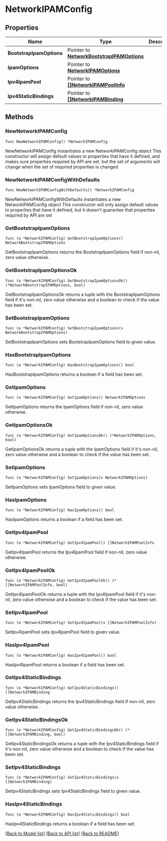 # NetworkIPAMConfig

## Properties

Name | Type | Description | Notes
------------ | ------------- | ------------- | -------------
**BootstrapIpamOptions** | Pointer to [**NetworkBootstrapIPAMOptions**](networkBootstrapIPAMOptions.md) |  | [optional] 
**IpamOptions** | Pointer to [**NetworkIPAMOptions**](networkIPAMOptions.md) |  | [optional] 
**Ipv4IpamPool** | Pointer to [**[]NetworkIPAMPoolInfo**](NetworkIPAMPoolInfo.md) |  | [optional] 
**Ipv4StaticBindings** | Pointer to [**[]NetworkIPAMBinding**](NetworkIPAMBinding.md) |  | [optional] 

## Methods

### NewNetworkIPAMConfig

`func NewNetworkIPAMConfig() *NetworkIPAMConfig`

NewNetworkIPAMConfig instantiates a new NetworkIPAMConfig object
This constructor will assign default values to properties that have it defined,
and makes sure properties required by API are set, but the set of arguments
will change when the set of required properties is changed

### NewNetworkIPAMConfigWithDefaults

`func NewNetworkIPAMConfigWithDefaults() *NetworkIPAMConfig`

NewNetworkIPAMConfigWithDefaults instantiates a new NetworkIPAMConfig object
This constructor will only assign default values to properties that have it defined,
but it doesn't guarantee that properties required by API are set

### GetBootstrapIpamOptions

`func (o *NetworkIPAMConfig) GetBootstrapIpamOptions() NetworkBootstrapIPAMOptions`

GetBootstrapIpamOptions returns the BootstrapIpamOptions field if non-nil, zero value otherwise.

### GetBootstrapIpamOptionsOk

`func (o *NetworkIPAMConfig) GetBootstrapIpamOptionsOk() (*NetworkBootstrapIPAMOptions, bool)`

GetBootstrapIpamOptionsOk returns a tuple with the BootstrapIpamOptions field if it's non-nil, zero value otherwise
and a boolean to check if the value has been set.

### SetBootstrapIpamOptions

`func (o *NetworkIPAMConfig) SetBootstrapIpamOptions(v NetworkBootstrapIPAMOptions)`

SetBootstrapIpamOptions sets BootstrapIpamOptions field to given value.

### HasBootstrapIpamOptions

`func (o *NetworkIPAMConfig) HasBootstrapIpamOptions() bool`

HasBootstrapIpamOptions returns a boolean if a field has been set.

### GetIpamOptions

`func (o *NetworkIPAMConfig) GetIpamOptions() NetworkIPAMOptions`

GetIpamOptions returns the IpamOptions field if non-nil, zero value otherwise.

### GetIpamOptionsOk

`func (o *NetworkIPAMConfig) GetIpamOptionsOk() (*NetworkIPAMOptions, bool)`

GetIpamOptionsOk returns a tuple with the IpamOptions field if it's non-nil, zero value otherwise
and a boolean to check if the value has been set.

### SetIpamOptions

`func (o *NetworkIPAMConfig) SetIpamOptions(v NetworkIPAMOptions)`

SetIpamOptions sets IpamOptions field to given value.

### HasIpamOptions

`func (o *NetworkIPAMConfig) HasIpamOptions() bool`

HasIpamOptions returns a boolean if a field has been set.

### GetIpv4IpamPool

`func (o *NetworkIPAMConfig) GetIpv4IpamPool() []NetworkIPAMPoolInfo`

GetIpv4IpamPool returns the Ipv4IpamPool field if non-nil, zero value otherwise.

### GetIpv4IpamPoolOk

`func (o *NetworkIPAMConfig) GetIpv4IpamPoolOk() (*[]NetworkIPAMPoolInfo, bool)`

GetIpv4IpamPoolOk returns a tuple with the Ipv4IpamPool field if it's non-nil, zero value otherwise
and a boolean to check if the value has been set.

### SetIpv4IpamPool

`func (o *NetworkIPAMConfig) SetIpv4IpamPool(v []NetworkIPAMPoolInfo)`

SetIpv4IpamPool sets Ipv4IpamPool field to given value.

### HasIpv4IpamPool

`func (o *NetworkIPAMConfig) HasIpv4IpamPool() bool`

HasIpv4IpamPool returns a boolean if a field has been set.

### GetIpv4StaticBindings

`func (o *NetworkIPAMConfig) GetIpv4StaticBindings() []NetworkIPAMBinding`

GetIpv4StaticBindings returns the Ipv4StaticBindings field if non-nil, zero value otherwise.

### GetIpv4StaticBindingsOk

`func (o *NetworkIPAMConfig) GetIpv4StaticBindingsOk() (*[]NetworkIPAMBinding, bool)`

GetIpv4StaticBindingsOk returns a tuple with the Ipv4StaticBindings field if it's non-nil, zero value otherwise
and a boolean to check if the value has been set.

### SetIpv4StaticBindings

`func (o *NetworkIPAMConfig) SetIpv4StaticBindings(v []NetworkIPAMBinding)`

SetIpv4StaticBindings sets Ipv4StaticBindings field to given value.

### HasIpv4StaticBindings

`func (o *NetworkIPAMConfig) HasIpv4StaticBindings() bool`

HasIpv4StaticBindings returns a boolean if a field has been set.


[[Back to Model list]](../README.md#documentation-for-models) [[Back to API list]](../README.md#documentation-for-api-endpoints) [[Back to README]](../README.md)



